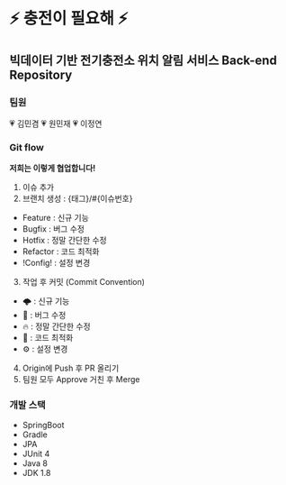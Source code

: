 # ⚡ 충전이 필요해 ⚡ 
## 빅데이터 기반 전기충전소 위치 알림 서비스 Back-end Repository


### 팀원
💗 김민겸
💗 원민재
💗 이정연

### Git flow
**저희는 이렇게 협업합니다!** 

1. 이슈 추가
2. 브랜치 생성 : {태그}/#{이슈번호}
- Feature : 신규 기능
- Bugfix : 버그 수정
- Hotfix : 정말 간단한 수정
- Refactor : 코드 최적화
- !Config! : 설정 변경
3. 작업 후 커밋 (Commit Convention)
- 🌩️ : 신규 기능
- 🐝 : 버그 수정
- 🔥 : 정말 간단한 수정
- 🥕 : 코드 최적화
- ⚙️ : 설정 변경
4. Origin에 Push 후 PR 올리기
5. 팀원 모두 Approve 거친 후 Merge

### 개발 스택
* SpringBoot
* Gradle
* JPA
* JUnit 4
* Java 8
* JDK 1.8

